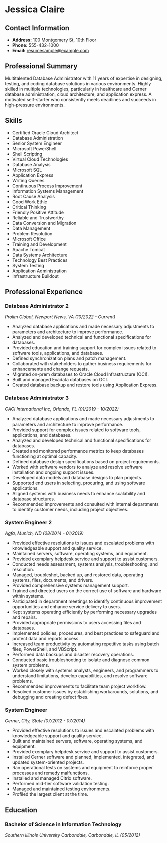 # Jessica Claire

## Contact Information

- **Address:** 100 Montgomery St, 10th Floor
- **Phone:** 555-432-1000
- **Email:** resumesample@example.com

## Professional Summary

Multitalented Database Administrator with 11 years of expertise in designing, testing, and coding database solutions in various environments. Highly skilled in multiple technologies, particularly in healthcare and Cerner database administration, cloud architecture, and application express. A motivated self-starter who consistently meets deadlines and succeeds in high-pressure environments.

## Skills

- Certified Oracle Cloud Architect
- Database Administration
- Senior System Engineer
- Microsoft PowerShell
- Shell Scripting
- Virtual Cloud Technologies
- Database Analysis
- Microsoft SQL
- Application Express
- Writing Queries
- Continuous Process Improvement
- Information Systems Management
- Root Cause Analysis
- Good Work Ethic
- Critical Thinking
- Friendly Positive Attitude
- Reliable and Trustworthy
- Data Conversion and Migration
- Data Management
- Problem Resolution
- Microsoft Office
- Training and Development
- Apache Tomcat
- Data Systems Architecture
- Technology Best Practices
- System Testing
- Application Administration
- Infrastructure Buildout

## Professional Experience

### Database Administrator 2

*Prolim Global, Newport News, VA (10/2022 - Current)*

- Analyzed database applications and made necessary adjustments to parameters and architecture to improve performance.
- Analyzed and developed technical and functional specifications for databases.
- Provided education and training support for complex issues related to software tools, applications, and databases.
- Defined synchronization plans and patch management.
- Collaborated with stakeholders to gather business requirements for enhancements and change requests.
- Migrated on-prem databases to Oracle Cloud Infrastructure (OCI).
- Built and managed Exadata databases on OCI.
- Created database backup and restore tools using Application Express.

### Database Administrator 3

*CACI International Inc, Orlando, FL (01/2019 - 10/2022)*

- Analyzed database applications and made necessary adjustments to parameters and architecture to improve performance.
- Provided support for complex issues related to software tools, applications, and databases.
- Analyzed and developed technical and functional specifications for databases.
- Created and monitored performance metrics to keep databases functioning at optimal capacity.
- Defined database design specifications based on project requirements.
- Worked with software vendors to analyze and resolve software installation and ongoing support issues.
- Developed data models and database designs to plan projects.
- Supported end users in selecting, procuring, and using software applications.
- Aligned systems with business needs to enhance scalability and database structures.
- Recommended improvements and consulted with internal departments to identify customer needs, including project objectives.

### System Engineer 2

*Agfa, Munich, ND (08/2014 - 01/2019)*

- Provided effective resolutions to issues and escalated problems with knowledgeable support and quality service.
- Maintained servers, software, operating systems, and equipment.
- Provided exemplary helpdesk service and support to assist customers.
- Conducted needs assessment, systems analysis, troubleshooting, and resolution.
- Managed, troubleshot, backed up, and restored data, operating systems, files, documents, and drivers.
- Provided comprehensive systems management support.
- Trained and directed users on the correct use of software and hardware within systems.
- Participated in department meetings to identify continuous improvement opportunities and enhance service delivery to users.
- Kept systems operating efficiently by performing necessary upgrades and repairs.
- Provided appropriate permissions to users accessing files and databases.
- Implemented policies, procedures, and best practices to safeguard and protect data and reports access.
- Increased team productivity by automating repetitive tasks using batch files, PowerShell, and VBScript.
- Performed data backups and disaster recovery operations.
- Conducted basic troubleshooting to isolate and diagnose common system problems.
- Worked closely with systems analysts, engineers, and programmers to understand limitations, develop capabilities, and resolve software problems.
- Recommended improvements to facilitate team project workflow.
- Resolved customer issues by establishing workarounds, solutions, and debugging and creating defect fixes.

### System Engineer

*Cerner, City, State (07/2012 - 07/2014)*

- Provided effective resolutions to issues and escalated problems with knowledgeable support and quality service.
- Built and maintained servers, software, operating systems, and equipment.
- Provided exemplary helpdesk service and support to assist customers.
- Installed Cerner software and planned, implemented, integrated, and updated system-oriented projects.
- Ran operational tests on systems and equipment to reinforce proper processes and remedy malfunctions.
- Installed and managed Citrix software.
- Performed mid-tier software validation testing.
- Managed and maintained testing environments.
- Profiled the largest client at the time.

## Education

### Bachelor of Science in Information Technology

*Southern Illinois University Carbondale, Carbondale, IL (05/2012)*
